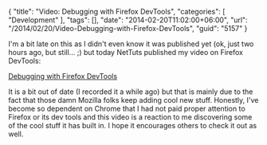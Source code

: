 {
	"title": "Video: Debugging with Firefox DevTools",
	"categories": [
		"Development"
	],
	"tags": [],
	"date": "2014-02-20T11:02:00+06:00",
	"url": "/2014/02/20/Video-Debugging-with-Firefox-DevTools",
	"guid": "5157"
}

<p>
I'm a bit late on this as I didn't even know it was published yet (ok, just two hours ago, but still... ;) but today NetTuts published my video on Firefox DevTools:
</p>
<!--more-->
<p>
<a href="http://code.tutsplus.com/tutorials/debugging-with-the-firefox-devtools--net-36999">Debugging with Firefox DevTools</a>
</p>

<p>
It is a bit out of date (I recorded it a while ago) but that is mainly due to the fact that those damn Mozilla folks keep adding cool new stuff. Honestly, I've become so dependent on Chrome that I had not paid proper attention to Firefox or its dev tools and this video is a reaction to me discovering some of the cool stuff it has built in. I hope it encourages others to check it out as well.
</p>